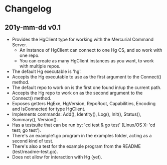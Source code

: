 # Changelog

## 201y-mm-dd v0.1

*   Provides the HgClient type for working with the Mercurial Command Server.
    -   An instance of HgClient can connect to one Hg CS, and so work with one repo.
    -   You can create as many HgClient instances as you want, to work with
        multiple repos.
*   The default Hg executable is 'hg'.
*   Accepts the Hg executable to use as the first argument to the Connect() method.
*   The default repo to work on is the first one found in/up the current path.
*   Accepts the Hg repo to work on as the second argument to the Connect() method.
*   Exposes getters HgExe, HgVersion, RepoRoot, Capabilities, Encoding and IsConnected for type HgClient.
*   Implements commands: Add(), Identity(), Log(), Init(), Status(), Summary(), Version().
*   Has a testsuite that can be run by: 'cd test & go test' (Linux/OS X: 'cd test; go test').
*   There's an example1.go program in the examples folder, acting as a second kind of test.
*   There's also a test for the example program from the README (test/readme-test.go).
*   Does not allow for interaction with Hg (yet).
